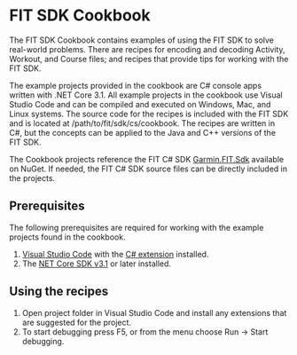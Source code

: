 # FIT SDK Cookbook

The FIT SDK Cookbook contains examples of using the FIT SDK to solve real-world problems. There are recipes for encoding and decoding Activity, Workout, and Course files; and recipes that provide tips for working with the FIT SDK.

The example projects provided in the cookbook are C# console apps written with .NET Core 3.1. All example projects in the cookbook use Visual Studio Code and can be compiled and executed on Windows, Mac, and Linux systems. The source code for the recipes is included with the FIT SDK and is located at /path/to/fit/sdk/cs/cookbook. The recipes are written in C#, but the concepts can be applied to the Java and C++ versions of the FIT SDK.

The Cookbook projects reference the FIT C# SDK [Garmin.FIT.Sdk](https://www.nuget.org/packages/Garmin.FIT.Sdk) available on NuGet. If needed, the FIT C# SDK source files can be directly included in the projects.

## Prerequisites

The following prerequisites are required for working with the example projects found in the cookbook.

1. [Visual Studio Code](https://code.visualstudio.com/) with the [C# extension](https://marketplace.visualstudio.com/items?itemName=ms-dotnettools.csharp) installed.
2. The [NET Core SDK v3.1](https://dotnet.microsoft.com/download/dotnet-core) or later installed.

## Using the recipes

1. Open project folder in Visual Studio Code and install any extensions that are suggested for the project.
2. To start debugging press F5, or from the menu choose Run -> Start debugging.